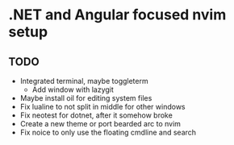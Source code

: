 # .NET and Angular focused nvim setup

## TODO

* Integrated terminal, maybe toggleterm
    * Add window with lazygit
* Maybe install oil for editing system files
* Fix lualine to not split in middle for other windows
* Fix neotest for dotnet, after it somehow broke
* Create a new theme or port bearded arc to nvim
* Fix noice to only use the floating cmdline and search
